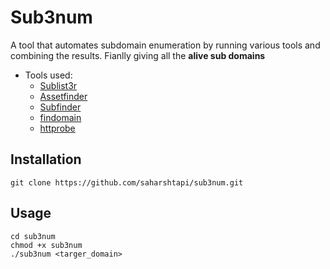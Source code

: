 # Sub3num

A tool that automates subdomain enumeration by running various tools and combining the results. Fianlly giving all the **alive sub domains**

* Tools used:
  * [Sublist3r](https://github.com/aboul3la/Sublist3r.git) 
  * [Assetfinder](https://github.com/tomnomnom/assetfinder)
  * [Subfinder](https://github.com/projectdiscovery/subfinder)
  * [findomain](https://github.com/Findomain/Findomain)
  * [httprobe](https://github.com/tomnomnom/httprobe)

## Installation 
```
git clone https://github.com/saharshtapi/sub3num.git

```

## Usage 
```
cd sub3num
chmod +x sub3num
./sub3num <targer_domain>
```
